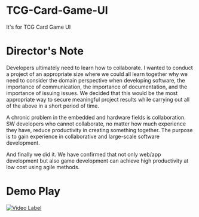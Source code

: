 # TCG-Card-Game-UI
It's for TCG Card Game UI

# Director's Note
Developers ultimately need to learn how to collaborate. I wanted to conduct a project of an appropriate size where we could all learn together why we need to consider the domain perspective when developing software, the importance of communication, the importance of documentation, and the importance of issuing issues. We decided that this would be the most appropriate way to secure meaningful project results while carrying out all of the above in a short period of time.  

A chronic problem in the embedded and hardware fields is collaboration. SW developers who cannot collaborate, no matter how much experience they have, reduce productivity in creating something together. The purpose is to gain experience in collaborative and large-scale software development.  

And finally we did it. We have confirmed that not only web/app development but also game development can achieve high productivity at low cost using agile methods.

# Demo Play
[![Video Label](http://img.youtube.com/vi/ACeNHIArRIwKU13d/0.jpg)](https://youtu.be/ACeNHIArRIwKU13d)

